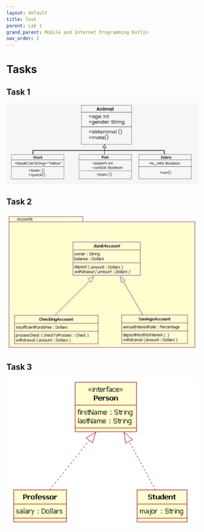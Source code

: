 ```yaml
---
layout: default
title: Task
parent: Lab 1
grand_parent: Mobile and Internet Programming Kotlin
nav_order: 2
---
```

# Tasks

## Task 1

![alt text](image-1.png)

## Task 2

![alt text](image-2.png)

## Task 3

![alt text](image.png)